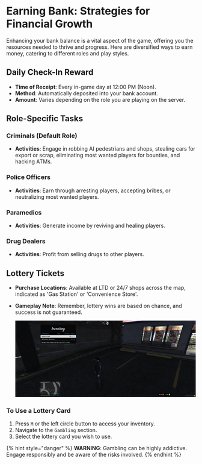 # Earning Bank: Strategies for Financial Growth

Enhancing your bank balance is a vital aspect of the game, offering you the resources needed to thrive and progress. Here are diversified ways to earn money, catering to different roles and play styles.

## Daily Check-In Reward

- **Time of Receipt**: Every in-game day at 12:00 PM (Noon).
- **Method**: Automatically deposited into your bank account.
- **Amount**: Varies depending on the role you are playing on the server.

## Role-Specific Tasks

### Criminals (Default Role)
- **Activities**: Engage in robbing AI pedestrians and shops, stealing cars for export or scrap, eliminating most wanted players for bounties, and hacking ATMs.

### Police Officers
- **Activities**: Earn through arresting players, accepting bribes, or neutralizing most wanted players.

### Paramedics
- **Activities**: Generate income by reviving and healing players.

### Drug Dealers
- **Activities**: Profit from selling drugs to other players.

## Lottery Tickets

- **Purchase Locations**: Available at LTD or 24/7 shops across the map, indicated as 'Gas Station' or 'Convenience Store'.
- **Gameplay Note**: Remember, lottery wins are based on chance, and success is not guaranteed.

  ![Instructions on using a lottery scratch card](../.gitbook/assets/image.png)

### To Use a Lottery Card

1. Press `M` or the left circle button to access your inventory.
2. Navigate to the `Gambling` section.
3. Select the lottery card you wish to use.

{% hint style="danger" %}
**WARNING**: Gambling can be highly addictive. Engage responsibly and be aware of the risks involved.
{% endhint %}



